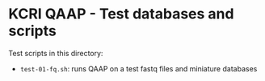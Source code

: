 # KCRI QAAP - Test databases and scripts

Test scripts in this directory:

* `test-01-fq.sh`: runs QAAP on a test fastq files and miniature databases

